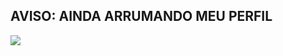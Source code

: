 ## AVISO: AINDA ARRUMANDO MEU PERFIL
<p align="left">
    <a href="" > 
     <img src="https://goodreads-readme-card.vercel.app/api/currently-reading?user=156779971-edson-mayber&theme=darkred&font=Poppins&weight=500&topbar=false" /> 
   </a>
 </p>
